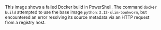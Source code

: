 This image shows a failed Docker build in PowerShell. The command `docker build` attempted to use the base image `python:3.12-slim-bookworm`, but encountered an error resolving its source metadata via an HTTP request from a registry host.